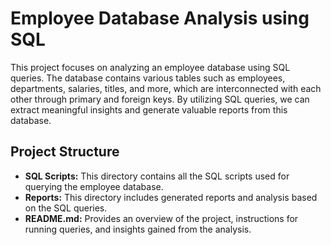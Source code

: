 # Employee Database Analysis using SQL
 
This project focuses on analyzing an employee database using SQL queries. The database contains various tables such as employees, departments, salaries, titles, and more, which are interconnected with each other through primary and foreign keys. By utilizing SQL queries, we can extract meaningful insights and generate valuable reports from this database. 
   
## Project Structure    
  
- **SQL Scripts:** This directory contains all the SQL scripts used for querying the employee database. 
- **Reports:** This directory includes generated reports and analysis based on the SQL queries.   
- **README.md:** Provides an overview of the project, instructions for running queries, and insights gained from the analysis.    
   
